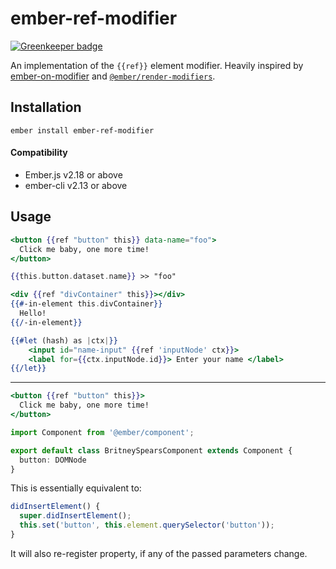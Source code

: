 # ember-ref-modifier

[![Greenkeeper badge](https://badges.greenkeeper.io/lifeart/ember-ref-modifier.svg)](https://greenkeeper.io/)

An implementation of the `{{ref}}` element modifier. 
Heavily inspired by [ember-on-modifier](https://github.com/buschtoens/ember-on-modifier) and  [`@ember/render-modifiers`](https://github.com/emberjs/ember-render-modifiers).

## Installation

```
ember install ember-ref-modifier
```

#### Compatibility

- Ember.js v2.18 or above
- ember-cli v2.13 or above

## Usage

```hbs
<button {{ref "button" this}} data-name="foo">
  Click me baby, one more time!
</button>

{{this.button.dataset.name}} >> "foo"
```

```hbs
<div {{ref "divContainer" this}}></div>
{{#-in-element this.divContainer}}
  Hello!
{{/-in-element}}
```

```hbs
{{#let (hash) as |ctx|}}
	<input id="name-input" {{ref 'inputNode' ctx}}>
	<label for={{ctx.inputNode.id}}> Enter your name </label>
{{/let}}
```



------

```hbs
<button {{ref "button" this}}>
  Click me baby, one more time!
</button>
```

```ts
import Component from '@ember/component';

export default class BritneySpearsComponent extends Component {
  button: DOMNode
}
```


This is essentially equivalent to:

```ts
didInsertElement() {
  super.didInsertElement();
  this.set('button', this.element.querySelector('button'));
}
```

It will also re-register property, if any of the passed parameters change.
